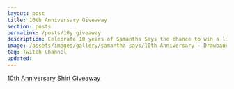 ```yaml
---
layout: post
title: 10th Anniversary Giveaway
section: posts
permalink: /posts/10y giveaway
description: Celebrate 10 years of Samantha Says the chance to win a limited-time cotton shirt!
image: /assets/images/gallery/samantha says/10th Anniversary - Drawbauchery.webp
tag: Twitch Channel
updated:
---
```


<a class="e-widget no-button" href="https://gleam.io/I50UP/10th-anniversary-shirt-giveaway" rel="nofollow">
  10th Anniversary Shirt Giveaway
</a>
<script type="text/javascript" src="https://widget.gleamjs.io/e.js" async="true"></script>